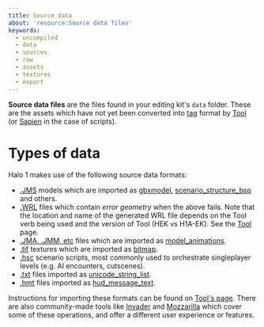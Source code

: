 ```yaml
---
title: Source data
about: 'resource:Source data files'
keywords:
  - uncompiled
  - data
  - sources
  - raw
  - assets
  - textures
  - export
---
```

**Source data files** are the files found in your editing kit's `data` folder. These are the assets which have not yet been converted into [tag](~tags) format by [Tool](~) (or [Sapien](~) in the case of scripts).

# Types of data
Halo 1 makes use of the following source data formats:

* [.JMS](~jms) models which are imported as [gbxmodel](~), [scenario_structure_bsp](~) and others.
* [.WRL](~wrl) files which contain _error geometry_ when the above fails. Note that the location and name of the generated WRL file depends on the Tool verb being used and the version of Tool (HEK vs H1A-EK). See the [Tool](~h1a-tool) page.
* [.JMA, .JMM, etc](~animation-data) files which are imported as [model_animations](~).
* [.tif](https://en.wikipedia.org/wiki/TIFF) textures which are imported as [bitmap](~).
* [.hsc](~scripting) scenario scripts, most commonly used to orchestrate singleplayer levels (e.g. AI encounters, cutscenes).
* [.txt](~strings-txt) files imported as [unicode_string_list](~).
* [.hmt](~hmt) files imported as [hud_message_text](~).

Instructions for importing these formats can be found on [Tool's page](~h1a-tool). There are also community-made tools like [Invader](~) and [Mozzarilla](~) which cover some of these operations, and offer a different user experience or features.
